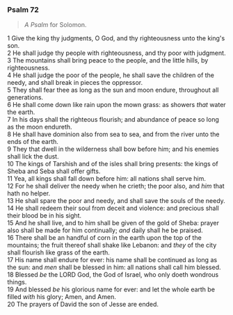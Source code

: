 ### Psalm 72

> *A Psalm* for Solomon.

1 Give the king thy judgments, O God, and thy righteousness unto the king's son.  
2 He shall judge thy people with righteousness, and thy poor with judgment.  
3 The mountains shall bring peace to the people, and the little hills, by righteousness.  
4 He shall judge the poor of the people, he shall save the children of the needy, and shall break in pieces the oppressor.  
5 They shall fear thee as long as the sun and moon endure, throughout all generations.  
6 He shall come down like rain upon the mown grass: as showers *that* water the earth.  
7 In his days shall the righteous flourish; and abundance of peace so long as the moon endureth.  
8 He shall have dominion also from sea to sea, and from the river unto the ends of the earth.  
9 They that dwell in the wilderness shall bow before him; and his enemies shall lick the dust.  
10 The kings of Tarshish and of the isles shall bring presents: the kings of Sheba and Seba shall offer gifts.  
11 Yea, all kings shall fall down before him: all nations shall serve him.  
12 For he shall deliver the needy when he crieth; the poor also, and *him* that hath no helper.  
13 He shall spare the poor and needy, and shall save the souls of the needy.  
14 He shall redeem their soul from deceit and violence: and precious shall their blood be in his sight.  
15 And he shall live, and to him shall be given of the gold of Sheba: prayer also shall be made for him continually; *and* daily shall he be praised.  
16 There shall be an handful of corn in the earth upon the top of the mountains; the fruit thereof shall shake like Lebanon: and *they* of the city shall flourish like grass of the earth.  
17 His name shall endure for ever: his name shall be continued as long as the sun: and *men* shall be blessed in him: all nations shall call him blessed.  
18 Blessed *be* the LORD God, the God of Israel, who only doeth wondrous things.  
19 And blessed *be* his glorious name for ever: and let the whole earth be filled *with* his glory; Amen, and Amen.  
20 The prayers of David the son of Jesse are ended.  
